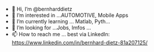 - 👋 Hi, I’m @bernharddietz
- 👀 I’m interested in ...AUTOMOTIVE, Mobile Apps
- 🌱 I’m currently learning ... Matlab, Pyth...
- 💞️ I’m looking for ...Jobs, Imfos ...
- 📫 How to reach me ... best via LinkedIn:
      https://www.linkedin.com/in/bernhard-dietz-81a207125/


